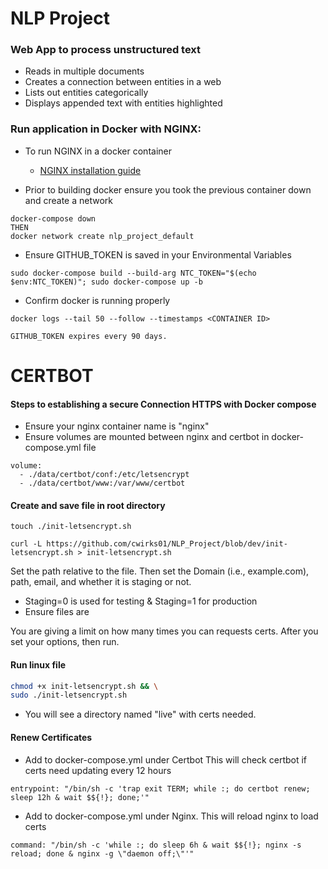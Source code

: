 # NLP Project

### Web App to process unstructured text
- Reads in multiple documents 
- Creates a connection between entities in a web
- Lists out entities categorically
- Displays appended text with entities highlighted

### Run application in Docker with NGINX:

- To run NGINX in a docker container
    - [NGINX installation guide](https://docs.nginx.com/nginx/admin-guide/installing-nginx/installing-nginx-docker/)

 - Prior to building docker ensure you took the previous container down and create a network
```docker
docker-compose down
THEN
docker network create nlp_project_default
```

 - Ensure GITHUB_TOKEN is saved in your Environmental Variables
```docker
sudo docker-compose build --build-arg NTC_TOKEN="$(echo $env:NTC_TOKEN)"; sudo docker-compose up -b
```

 - Confirm docker is running properly
```docker
docker logs --tail 50 --follow --timestamps <CONTAINER ID>
```


```Commandline
GITHUB_TOKEN expires every 90 days.
```

# CERTBOT

#### Steps to establishing a secure Connection HTTPS with Docker compose

- Ensure your nginx container name is "nginx"
- Ensure volumes are mounted between nginx and certbot in docker-compose.yml file

~~~Docker
volume:
  - ./data/certbot/conf:/etc/letsencrypt
  - ./data/certbot/www:/var/www/certbot
~~~

#### Create and save file in root directory

~~~Commandline
touch ./init-letsencrypt.sh 

curl -L https://github.com/cwirks01/NLP_Project/blob/dev/init-letsencrypt.sh > init-letsencrypt.sh
~~~
Set the path relative to the file. Then set the Domain (i.e., example.com), path, email, and whether it is staging or not.

- Staging=0 is used for testing & Staging=1 for production
- Ensure files are

You are giving a limit on how many times you can requests certs. After you set your options, then run.

#### Run linux file
~~~Bash
chmod +x init-letsencrypt.sh && \
sudo ./init-letsencrypt.sh
~~~

- You will see a directory named "live" with certs needed.

#### Renew Certificates

- Add to docker-compose.yml under Certbot This will check certbot if certs need updating every 12 hours
~~~Docker
entrypoint: "/bin/sh -c 'trap exit TERM; while :; do certbot renew; sleep 12h & wait $${!}; done;'"
~~~

- Add to docker-compose.yml under Nginx. This will reload nginx to load certs
~~~Docker
command: "/bin/sh -c 'while :; do sleep 6h & wait $${!}; nginx -s reload; done & nginx -g \"daemon off;\"'"
~~~